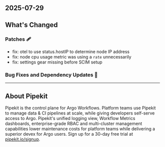 ## 2025-07-29

## What's Changed
### Patches 🩹
* fix: otel to use status.hostIP to determine node IP address 
* fix: node cpu usage metric was using a `rate` unnecessarily 
* fix: settings gear missing before SCIM setup 



### Bug Fixes and Dependency Updates 🐞

---

## About Pipekit

Pipekit is the control plane for Argo Workflows. Platform teams use Pipekit to manage data & CI pipelines at scale, while giving developers self-serve access to Argo. Pipekit's unified logging view, Workflow Metrics dashboards, enterprise-grade RBAC and multi-cluster management capabilities lower maintenance costs for platform teams while delivering a superior devex for Argo users. Sign up for a 30-day free trial at [pipekit.io/signup](https://pipekit.io/signup?utm_campaign=release-notes).
